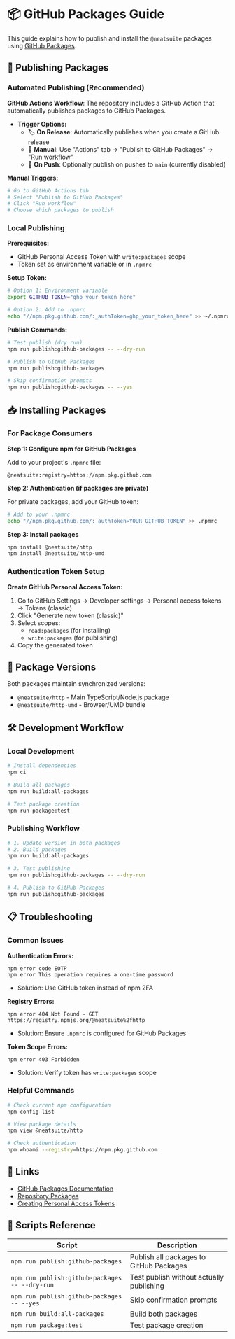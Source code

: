 # 📦 GitHub Packages Guide

This guide explains how to publish and install the `@neatsuite` packages using [GitHub Packages](https://docs.github.com/en/packages/working-with-a-github-packages-registry/working-with-the-npm-registry).

## 🚀 Publishing Packages

### Automated Publishing (Recommended)

**GitHub Actions Workflow**: The repository includes a GitHub Action that automatically publishes packages to GitHub Packages.

- **Trigger Options:**
  - 🏷️ **On Release**: Automatically publishes when you create a GitHub release
  - 🔄 **Manual**: Use "Actions" tab → "Publish to GitHub Packages" → "Run workflow"
  - 📝 **On Push**: Optionally publish on pushes to `main` (currently disabled)

**Manual Triggers:**
```bash
# Go to GitHub Actions tab
# Select "Publish to GitHub Packages" 
# Click "Run workflow"
# Choose which packages to publish
```

### Local Publishing

**Prerequisites:**
- GitHub Personal Access Token with `write:packages` scope
- Token set as environment variable or in `.npmrc`

**Setup Token:**
```bash
# Option 1: Environment variable
export GITHUB_TOKEN="ghp_your_token_here"

# Option 2: Add to .npmrc
echo "//npm.pkg.github.com/:_authToken=ghp_your_token_here" >> ~/.npmrc
```

**Publish Commands:**
```bash
# Test publish (dry run)
npm run publish:github-packages -- --dry-run

# Publish to GitHub Packages
npm run publish:github-packages

# Skip confirmation prompts
npm run publish:github-packages -- --yes
```

## 📥 Installing Packages

### For Package Consumers

**Step 1: Configure npm for GitHub Packages**

Add to your project's `.npmrc` file:
```
@neatsuite:registry=https://npm.pkg.github.com
```

**Step 2: Authentication (if packages are private)**

For private packages, add your GitHub token:
```bash
# Add to your .npmrc
echo "//npm.pkg.github.com/:_authToken=YOUR_GITHUB_TOKEN" >> .npmrc
```

**Step 3: Install packages**
```bash
npm install @neatsuite/http
npm install @neatsuite/http-umd
```

### Authentication Token Setup

**Create GitHub Personal Access Token:**

1. Go to GitHub Settings → Developer settings → Personal access tokens → Tokens (classic)
2. Click "Generate new token (classic)"
3. Select scopes:
   - `read:packages` (for installing)
   - `write:packages` (for publishing)
4. Copy the generated token

## 🔄 Package Versions

Both packages maintain synchronized versions:

- `@neatsuite/http` - Main TypeScript/Node.js package
- `@neatsuite/http-umd` - Browser/UMD bundle

## 🛠️ Development Workflow

### Local Development
```bash
# Install dependencies
npm ci

# Build all packages
npm run build:all-packages

# Test package creation
npm run package:test
```

### Publishing Workflow
```bash
# 1. Update version in both packages
# 2. Build packages
npm run build:all-packages

# 3. Test publishing
npm run publish:github-packages -- --dry-run

# 4. Publish to GitHub Packages
npm run publish:github-packages
```

## 📋 Troubleshooting

### Common Issues

**Authentication Errors:**
```
npm error code EOTP
npm error This operation requires a one-time password
```
- Solution: Use GitHub token instead of npm 2FA

**Registry Errors:**
```
npm error 404 Not Found - GET https://registry.npmjs.org/@neatsuite%2fhttp
```
- Solution: Ensure `.npmrc` is configured for GitHub Packages

**Token Scope Errors:**
```
npm error 403 Forbidden
```
- Solution: Verify token has `write:packages` scope

### Helpful Commands

```bash
# Check current npm configuration
npm config list

# View package details
npm view @neatsuite/http

# Check authentication
npm whoami --registry=https://npm.pkg.github.com
```

## 🔗 Links

- [GitHub Packages Documentation](https://docs.github.com/en/packages/working-with-a-github-packages-registry/working-with-the-npm-registry)
- [Repository Packages](https://github.com/HeavenlyEntity/neatsuite/packages)
- [Creating Personal Access Tokens](https://docs.github.com/en/authentication/keeping-your-account-and-data-secure/creating-a-personal-access-token)

## 📝 Scripts Reference

| Script | Description |
|--------|-------------|
| `npm run publish:github-packages` | Publish all packages to GitHub Packages |
| `npm run publish:github-packages -- --dry-run` | Test publish without actually publishing |
| `npm run publish:github-packages -- --yes` | Skip confirmation prompts |
| `npm run build:all-packages` | Build both packages |
| `npm run package:test` | Test package creation | 